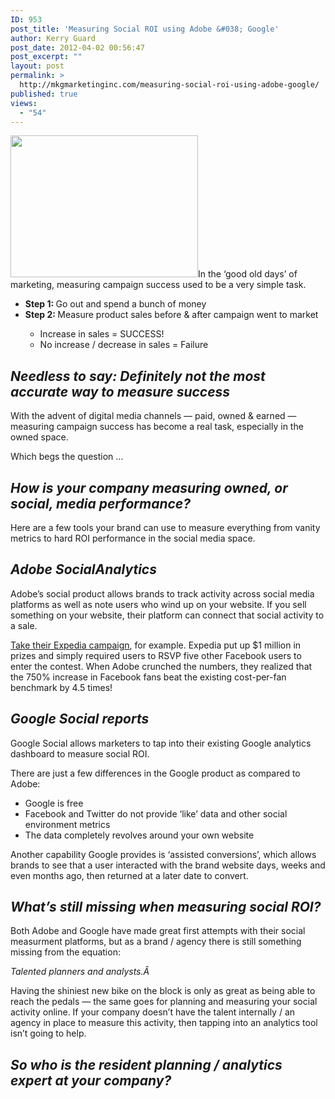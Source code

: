 ```yaml
---
ID: 953
post_title: 'Measuring Social ROI using Adobe &#038; Google'
author: Kerry Guard
post_date: 2012-04-02 00:56:47
post_excerpt: ""
layout: post
permalink: >
  http://mkgmarketinginc.com/measuring-social-roi-using-adobe-google/
published: true
views:
  - "54"
---
```

<p><img class="alignleft size-medium wp-image-926" title="social shouting" src="http://mkgmediagroup.com/wp-content/uploads/2012/04/social-shouting-300x227.jpg" alt="" width="300" height="227" />In the &#8216;good old days&#8217; of marketing, measuring campaign success used to be a very simple task.</p>

<div>

<ul>

<li><strong>Step 1: </strong>Go out and spend a bunch of money</li>

<li><strong>Step 2: </strong>Measure product sales before &amp; after campaign went to market</li>

<ul>

<li>Increase in sales = SUCCESS!</li>

<li>No increase / decrease in sales = Failure</li>

</ul>

</ul>

</div>

<h2><em>Needless to say: Definitely not the most accurate way to measure success</em></h2>

<p>With the advent of digital media channels &#8212; paid, owned &amp; earned &#8212; measuring campaign success has become a real task, especially in the owned space.</p>

<p>Which begs the question &#8230;</p>

<h2><em>How is your company measuring owned, or social, media performance?</em></h2>

<p>Here are a few tools your brand can use to measure everything from vanity metrics to hard ROI performance in the social media space.</p>

<h2><em>Adobe SocialAnalytics</em></h2>

<p>Adobe&#8217;s social product allows brands to track activity across social media platforms as well as note users who wind up on your website. If you sell something on your website, their platform can connect that social activity to a sale.</p>

<p><a href="http://mashable.com/2011/05/03/social-gaming-marketing/" target="_blank">Take their Expedia campaign</a>, for example. Expedia put up $1 million in prizes and simply required users to RSVP five other Facebook users to enter the contest. When Adobe crunched the numbers, they realized that the 750% increase in Facebook fans beat the existing cost-per-fan benchmark by 4.5 times!</p>

<h2><em>Google Social reports</em></h2>

<p>Google Social allows marketers to tap into their existing Google analytics dashboard to measure social ROI.</p>

<p>There are just a few differences in the Google product as compared to Adobe:</p>

<ul>

<li>Google is free</li>

<li>Facebook and Twitter do not provide &#8216;like&#8217; data and other social environment metrics</li>

<li>The data completely revolves around your own website</li>

</ul>

<p>Another capability Google provides is &#8216;assisted conversions&#8217;, which allows brands to see that a user interacted with the brand website days, weeks and even months ago, then returned at a later date to convert.</p>

<h2><em>What&#8217;s still missing when measuring social ROI?</em></h2>

<p>Both Adobe and Google have made great first attempts with their social measurment platforms, but as a brand / agency there is still something missing from the equation:</p>

<p><em>Talented planners and analysts.Â </em></p>

<p>Having the shiniest new bike on the block is only as great as being able to reach the pedals &#8212; the same goes for planning and measuring your social activity online. If your company doesn&#8217;t have the talent internally / an agency in place to measure this activity, then tapping into an analytics tool isn&#8217;t going to help.</p>

<h2><em>So who is the resident planning / analytics expert at your company?</em></h2>